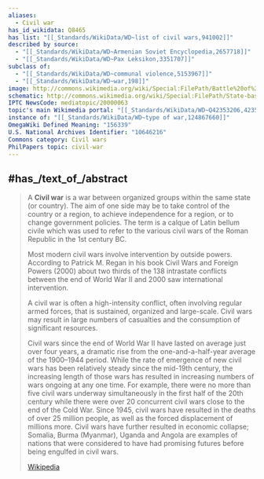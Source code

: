 ```yaml
---
aliases:
  - Civil war
has_id_wikidata: Q8465
has list: "[[_Standards/WikiData/WD~list of civil wars,941002]]"
described by source:
  - "[[_Standards/WikiData/WD~Armenian Soviet Encyclopedia,2657718]]"
  - "[[_Standards/WikiData/WD~Pax Leksikon,3351707]]"
subclass of:
  - "[[_Standards/WikiData/WD~communal violence,5153967]]"
  - "[[_Standards/WikiData/WD~war,198]]"
image: http://commons.wikimedia.org/wiki/Special:FilePath/Battle%20of%20Gettysburg.jpg
schematic: http://commons.wikimedia.org/wiki/Special:FilePath/State-based%20conflicts%20since%201946%2C%20OWID.svg
IPTC NewsCode: mediatopic/20000063
topic's main Wikimedia portal: "[[_Standards/WikiData/WD~Q42353206,42353206]]"
instance of: "[[_Standards/WikiData/WD~type of war,124867660]]"
OmegaWiki Defined Meaning: "156339"
U.S. National Archives Identifier: "10646216"
Commons category: Civil wars
PhilPapers topic: civil-war
---
```



## #has_/text_of_/abstract 

> A **Civil war** is a war between organized groups within the same state (or country). The aim of one side may be to take control of the country or a region, to achieve independence for a region, or to change government policies. The term is a calque of Latin bellum civile which was used to refer to the various civil wars of the Roman Republic in the 1st century BC.
>
> Most modern civil wars involve intervention by outside powers. According to Patrick M. Regan in his book Civil Wars and Foreign Powers (2000) about two thirds of the 138 intrastate conflicts between the end of World War II and 2000 saw international intervention.
>
> A civil war is often a high-intensity conflict, often involving regular armed forces, that is sustained, organized and large-scale. Civil wars may result in large numbers of casualties and the consumption of significant resources.
>
> Civil wars since the end of World War II have lasted on average just over four years, a dramatic rise from the one-and-a-half-year average of the 1900–1944 period. While the rate of emergence of new civil wars has been relatively steady since the mid-19th century, the increasing length of those wars has resulted in increasing numbers of wars ongoing at any one time. For example, there were no more than five civil wars underway simultaneously in the first half of the 20th century while there were over 20 concurrent civil wars close to the end of the Cold War. Since 1945, civil wars have resulted in the deaths of over 25 million people, as well as the forced displacement of millions more. Civil wars have further resulted in economic collapse; Somalia, Burma (Myanmar), Uganda and Angola are examples of nations that were considered to have had promising futures before being engulfed in civil wars.
>
> [Wikipedia](https://en.wikipedia.org/wiki/Civil%20war)





